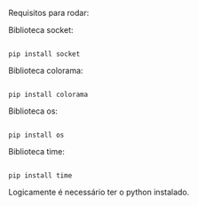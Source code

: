 Requisitos para rodar:

Biblioteca socket:
```

pip install socket

```
Biblioteca colorama:
```

pip install colorama

```
Biblioteca os:
```

pip install os

```
Biblioteca time:
```

pip install time

```
Logicamente é necessário ter o python instalado.
